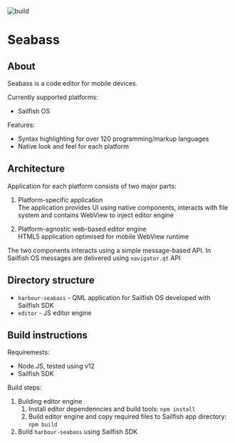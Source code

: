 ![build](https://github.com/milikhin/seabass2/workflows/build/badge.svg)

# Seabass

## About

Seabass is a code editor for mobile devices.

Currently supported platforms:

* Sailfish OS

Features:
* Syntax highlighting for over 120 programming/markup languages
* Native look and feel for each platform

## Architecture

Application for each platform consists of two major parts:

1. Platform-specific application  
    The application provides UI using native components, interacts with file system and contains WebView to inject editor engine

1. Platform-agnostic web-based editor engine  
    HTML5 application optimised for mobile WebView runtime

The two components interacts using a simple message-based API.
In Sailfish OS messages are delivered using `navigator.qt` API

## Directory structure

* `harbour-seabass` - QML application for Sailfish OS developed with Sailfish SDK
* `editor` - JS editor engine

## Build instructions

Requiremests:

* Node.JS, tested using v12
* Sailfish SDK

Build steps:

1. Building editor engine  
   1. Install editor dependenncies and build tools: `npm install`
   1. Build editor engine and copy required files to Sailfish app directory: `npm build`
1. Build `harbour-seabass` using Sailfish SDK
